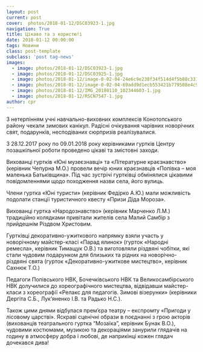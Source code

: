 ```yaml
---
layout: post
current: post
cover:  photos/2018-01-12/DSC03923-1.jpg
navigation: True
title: Цікаво та з користю!і
date: 2018-01-12 00:00:00
tags: Новини
class: post-template
subclass: 'post tag-news'
images:
  - image: photos/2018-01-12/DSC03923-1.jpg
  - image: photos/2018-01-12/DSC03925-1.jpg
  - image: photos/2018-01-12/image-0-02-04-24e6c9e238f34f514d4f5b88c331bec30bc19864cbb58f20e24d55ddc00fc25d-V.jpg 
  - image: photos/2018-01-12/image-0-02-04-69add9d1ecb553421b779508e4c91c56778be5e395a364ed371f973e83cb9820-V.jpg
  - image: photos/2018-01-12/IMG_20180110_102344603-1.jpg
  - image: photos/2018-01-12/RSCN7547-1.jpg
author: cpr
---
```


З нетерпінням учні навчально-виховних комплексів Конотопського району чекали зимових канікул. Радісні очікування чарівних новорічних свят, подарунків, несподіваних сюрпризів реалізувалися.
  
З 28.12.2017 року по 09.01.2018 року керівниками гуртків Центру позашкільної роботи проведено цікаві та змістовні заходи.
        
Вихованці гуртків «Юні музеєзнавці» та «Літературне краєзнавство» (керівник Чепурна М.О.) провели вечір юних краєзнавців «Попівка – моя маленька Батьківщина». Під час зустрічі гуртківці обмінялися цікавими повідомленнями щодо походження назви села, його вулиць.
  
Члени гуртка «Юні туристи» (керівник Федірко А.Ю.) мали можливість подолати станції туристичного квесту «Призи Діда Мороза».
  
Вихованці гуртка «Народознавство» (керівник Марченко Л.М.) традиційно колядками привітали жителів села Малий Самбір з прийдешнім Різдвом Христовим.
  
Гуртківці декоративно-ужиткового напрямку взяли участь у новорічному майстер-класі «Парад ялинок» (гурток «Народні ремесла», керівник Тимащук О.В.) та виготовляли різдвяні чобітки, які стали чудовим подарунком для близьких та рідних на новорічно-різдвяні свята (гурток «Декоративно-ужиткове мистецтво», керівник Сахнюк Т.О.)
         
Педагоги Попівського НВК, Бочечківського НВК та Великосамбірського НВК долучилися до хореографічного мистецтва, відвідавши майстер-класи з хореографії «Релакс для педагогів. Зимові візерунки» (керівники Дергіта С.Б., Лук&#8217;яненко І.В. та Радько Н.С.).
  
Також цими днями відбулася прем&#8217;єра театру – експромту «Пригоди у лісовому царстві». Яскраві сценічні образи в поєднанні з грою акторів (вихованців театрального гуртка &#8220;Мозаїка&#8221;, керівник Бунак В.О.), чудовими костюмами, музикою та декораціями занурили глядачів на годину в атмосферу добра і любові, де наприкінці кожен глядач дочекався дива!
